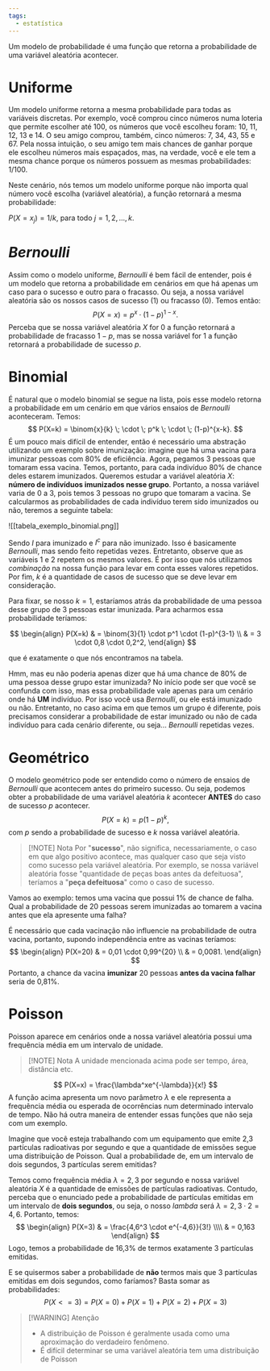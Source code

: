 ```yaml
---
tags:
  - estatística
---
```

Um modelo de probabilidade é uma função que retorna a probabilidade de uma variável aleatória acontecer.

# Uniforme
Um modelo uniforme retorna a mesma probabilidade para todas as variáveis discretas. Por exemplo, você comprou cinco números numa loteria que permite escolher até 100, os números que você escolheu foram: 10, 11, 12, 13 e 14. O seu amigo comprou, também, cinco números: 7, 34, 43, 55 e 67. Pela nossa intuição, o seu amigo tem mais chances de ganhar porque ele escolheu números mais espaçados, mas, na verdade, você e ele tem a mesma chance porque os números possuem as mesmas probabilidades: $1/100$. 

Neste cenário, nós temos um modelo uniforme porque não importa qual número você escolha (variável aleatória), a função retornará a mesma probabilidade:

$P(X=x_j) = 1/k,$ para todo $j = 1, 2, ..., k$.
# *Bernoulli*
Assim como o modelo uniforme, *Bernoulli* é bem fácil de entender, pois é um modelo que retorna a probabilidade em cenários em que há apenas um caso para o sucesso e outro para o fracasso. Ou seja, a nossa variável aleatória são os nossos casos de sucesso (1) ou fracasso (0). Temos então:
$$
P(X = x) = p^x \cdot (1-p)^{1-x}.
$$
Perceba que se nossa variável aleatória $X$ for 0 a função retornará a probabilidade de fracasso $1-p$, mas se nossa variável for 1 a função retornará a probabilidade de sucesso $p$.

# Binomial
É natural que o modelo binomial se segue na lista, pois esse modelo retorna a probabilidade em um cenário em que vários ensaios de *Bernoulli* aconteceram. Temos:
$$
P(X=k) = \binom{x}{k} \; \cdot \; p^k \; \cdot \; (1-p)^{x-k}.
$$
É um pouco mais difícil de entender, então é necessário uma abstração utilizando um exemplo sobre imunização: imagine que há uma vacina para imunizar pessoas com 80% de eficiência. Agora, pegamos 3 pessoas que tomaram essa vacina. Temos, portanto, para cada indivíduo 80% de chance deles estarem imunizados. Queremos estudar a variável aleatória $X$: **número de indivíduos imunizados nesse grupo**. Portanto, a nossa variável varia de 0 a 3, pois temos 3 pessoas no grupo que tomaram a vacina. Se calcularmos as probabilidades de cada indivíduo terem sido imunizados ou não, teremos a seguinte tabela:

![[tabela_exemplo_binomial.png]]

Sendo $I$ para imunizado e $I^c$ para não imunizado. Isso é basicamente *Bernoulli*, mas sendo feito repetidas vezes. Entretanto, observe que as variáveis 1 e 2 repetem os mesmos valores. É por isso que nós utilizamos *combinação* na nossa função para levar em conta esses valores repetidos. Por fim, $k$ é a quantidade de casos de sucesso que se deve levar em consideração.

Para fixar, se nosso $k=1$, estaríamos atrás da probabilidade de uma pessoa desse grupo de 3 pessoas estar imunizada. Para acharmos essa probabilidade teríamos:

$$
\begin{align} 
P(X=k) & = \binom{3}{1} \cdot p^1 \cdot (1-p)^{3-1} \\
& = 3 \cdot 0,8 \cdot 0,2^2,
\end{align}
$$

que é exatamente o que nós encontramos na tabela.

Hmm, mas eu não poderia apenas dizer que há uma chance de 80% de uma pessoa desse grupo estar imunizada? No início pode ser que você se confunda com isso, mas essa probabilidade vale apenas para um cenário onde há **UM** indivíduo. Por isso você usa *Bernoulli*, ou ele está imunizado ou não. Entretanto, no caso acima em que temos um grupo é diferente, pois precisamos considerar a probabilidade de estar imunizado ou não de cada indivíduo para cada cenário diferente, ou seja... *Bernoulli* repetidas vezes.

# Geométrico
O modelo geométrico pode ser entendido como o número de ensaios de *Bernoulli* que acontecem antes do primeiro sucesso. Ou seja, podemos obter a probabilidade de uma variável aleatória $k$ acontecer **ANTES** do caso de sucesso $p$ acontecer.
$$
P(X=k) = p(1-p)^k,
$$
com $p$ sendo a probabilidade de sucesso e $k$ nossa variável aleatória.

> [!NOTE] Nota
> Por "**sucesso**", não significa, necessariamente, o caso em que algo positivo acontece, mas qualquer caso que seja visto como sucesso pela variável aleatória. Por exemplo, se nossa variável aleatória fosse "quantidade de peças boas antes da defeituosa", teríamos a "**peça defeituosa**" como o caso de sucesso.


Vamos ao exemplo: temos uma vacina que possui 1% de chance de falha. Qual a probabilidade de 20 pessoas serem imunizadas ao tomarem a vacina antes que ela apresente uma falha?

É necessário que cada vacinação não influencie na probabilidade de outra vacina, portanto, supondo independência entre as vacinas teríamos:
$$
\begin{align}
P(X=20) & = 0,01 \cdot 0,99^{20} \\
& = 0,0081.
\end{align}
$$
Portanto, a chance da vacina **imunizar** 20 pessoas **antes da vacina falhar** seria de 0,81%.

# Poisson
Poisson aparece em cenários onde a nossa variável aleatória possui uma frequência média em um intervalo de unidade.

> [!NOTE] Nota
>A unidade mencionada acima pode ser tempo, área, distância etc.

$$
P(X=x) = \frac{\lambda^xe^{-\lambda}}{x!}
$$
A função acima apresenta um novo parâmetro $\lambda$ e ele representa a frequência média ou esperada de ocorrências num determinado intervalo de tempo. Não há outra maneira de entender essas funções que não seja com um exemplo.

Imagine que você esteja trabalhando com um equipamento que emite 2,3 partículas radioativas por segundo e que a quantidade de emissões segue uma distribuição de Poisson. Qual a probabilidade de, em um intervalo de dois segundos, 3 partículas serem emitidas?

Temos como frequência média $\lambda = 2,3$ por segundo e nossa variável aleatória $X$ é a quantidade de emissões de partículas radioativas. Contudo, perceba que o enunciado pede a probabilidade de partículas emitidas em um intervalo de **dois segundos**, ou seja, o nosso *lambda* será $\lambda = 2,3 \cdot 2 = 4,6$. Portanto, temos:
$$
\begin{align}
P(X=3) & = \frac{4,6^3 \cdot e^{-4,6}}{3!} \\\\
& = 0,163
\end{align}
$$
Logo, temos a probabilidade de 16,3% de termos exatamente 3 partículas emitidas.

E se quisermos saber a probabilidade de **não** termos mais que 3 partículas emitidas em dois segundos, como faríamos? Basta somar as probabilidades:
$$
P(X <= 3) = P(X=0) + P(X=1) + P(X=2) + P(X=3)
$$

> [!WARNING] Atenção
> * A distribuição de Poisson é geralmente usada como uma aproximação do verdadeiro fenômeno.
> * É difícil determinar se uma variável aleatória tem uma distribuição de Poisson
